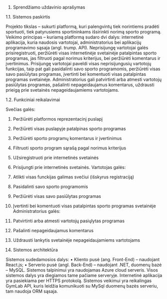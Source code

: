 1.	Sprendžiamo uždavinio aprašymas 

1.1.	Sistemos paskirtis

Projekto tikslas – sukurti platformą, kuri palengvintų tiek norintiems pradėti sportuoti, tiek patyrusiems sportininkams išsirinkti norimą sporto programą.
Veikimo principas  – kuriamą platformą sudaro dvi dalys: internetinė aplikacija, kuria naudosis vartotojai, administratorius bei aplikacijų programavimo sąsaja (angl. trump. API).
Neprisijungę vartotojai galės prisiregistruoti, peržiūrėti visas internetinėje svetainėje patalpintas sporto programas, jas filtruoti pagal norimus kriterijus, bei peržiūrėti komentarus ir įvertinimus.
Prisijungę vartotojai paveldi visas neprisijungusių vartotojų funkcijas, taip pat gali pasidalinti savo sporto programomis, peržiūrėti visas savo pasiūlytas programas, įvertinti bei komentuoti visas patalpintas programas svetainėje.
Administratorius gali patvirtinti arba atmesti vartotojų pasiūlytas programas, pašalinti nepageidaujamus komentarus, uždrausti prieigą prie svetainės nepageidaujamiems vartotojams.

1.2.	Funkciniai reikalavimai

Svečias galės: 
1.	Peržiūrėti platformos reprezentacinį puslapį
2.	Peržiūrėti visas puslapyje patalpinas sporto programas 
3.	Peržiūrėti sporto programų komentarus ir įvertinimus
4.	Filtruoti sporto program sąrašą pagal norimus kriterijus
5.	Užsiregistruoti prie internetinės svetainės
6.	Prisijungti prie internetinės svetainės.
Vartotojas galės: 
1.	Atlikti visas funckijas galimas svečiui (išskyrus registraciją)
2.	Pasidalinti savo sporto programomis
3.	Peržiūrėti visas savo pasiūlytas programas
4.	Įvertinti bei komentuoti visas patalpintas sporto programas svetainėje
Administratorius galės: 
1.	Patvirtinti arba atmesti vartotojų pasiųlytas programas
2.	Pašalinti nepageidaujamus komentarus
3.	Uždrausti lankytis svetainėje nepageidaujamiems vartotojams

2.	Sistemos architektūra

Sistemos sudedamosios dalys:
•	Kliento pusė (ang. Front-End) – naudojant React.js; 
•	Serverio pusė (angl. Back-End) – naudojant .NET, duomenų bazė – MySQL.
Sistemos talpinimui yra naudojamas Azure cloud serveris. Visos sistemos dalys yra diegiamos tame pačiame serveryje. Internetinė aplikacija yra pasiekiama per HTTPS protokolą. Sistemos veikimui yra reikalingas GymLab API, kuris leidžia komunikuoti su MySql duomenų bazės serveriu, tam naudoja ORM sąsaja.
